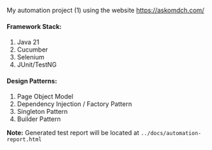 My automation project (1) using the website https://askomdch.com/

<h4>Framework Stack:</h4>

1. Java 21
2. Cucumber
3. Selenium
4. JUnit/TestNG

<h4>Design Patterns:</h4>

1. Page Object Model
2. Dependency Injection / Factory Pattern
3. Singleton Pattern
4. Builder Pattern

**Note:** Generated test report will be located at `../docs/automation-report.html`

